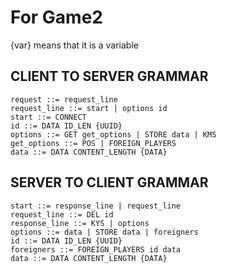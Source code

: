# For Game2
{var} means that it is a variable
## CLIENT TO SERVER GRAMMAR
	request ::= request_line
	request_line ::= start | options id
	start ::= CONNECT
	id ::= DATA ID_LEN {UUID}
	options ::= GET get_options | STORE data | KMS 
	get_options ::= POS | FOREIGN_PLAYERS
	data ::= DATA CONTENT_LENGTH {DATA}

## SERVER TO CLIENT GRAMMAR
	start ::= response_line | request_line
 	request_line ::= DEL id
	response_line ::= KYS | options
	options ::= data | STORE data | foreigners
	id ::= DATA ID_LEN {UUID}
 	foreigners ::= FOREIGN_PLAYERS id data
	data ::= DATA CONTENT_LENGTH {DATA}

